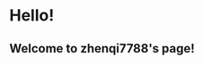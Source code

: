 <!DOCTYPE html>
<html>
<head>
<meta charset="UTF-8" />
<title>Changing Content</title>


</head>
<body>
<h1>Hello!</h1>
	<h2>Welcome to zhenqi7788's page!</h2>
</body>
</html>
